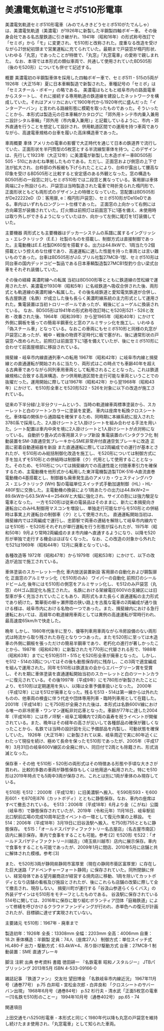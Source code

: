 # 美濃電気軌道セミボ510形電車

美濃電気軌道セミボ510形電車（みのでんききどうセミボ510がたでんしゃ）は、美濃電気軌道（美濃電）が1926年に新製した半鋼製四軸ボギー車。
その後身会社である名古屋鉄道に引き継がれ、1941年（昭和16年）の形式称号改訂で「セミボ」から「モ」に変更され、モ510形と改称された。度重なる改造を受けながら21世紀初頭まで営業運転に充てられていた。最期まで戸袋窓が楕円形状、いわゆる「丸窓」であったことが特徴で、「丸窓」「丸窓電車」の愛称で親しまれた。
なお、本項では本形式の類似車両で、共通して使用されていたBD505形（後のモ520形）についても併せて記述する。

概要
美濃電初の半鋼製車体を採用した四軸ボギー車で、セミボ511 - 515の5両が1926年（大正15年）夏に日本車輌製造で新製された。車種記号の「セミボ」は「セミスチール・ボギー」の略である。
美濃電はもともと岐阜市内の路面電車からスタートし、それに接続する専用軌道の鉄道線を建設したネットワークを構成していた。それはアメリカにおいて1900年代から1920年代に盛んだった「インターアーバン」と言われる路線形態に模範を取ったものであった。そういったことから、本形式は製造元の日本車輛がカタログに「郊外用トシテ市内乗入兼用ニ設計シタル車輛」「郊外用（市内乗入兼用）」と記載しているように、市内・郊外直通を行うことを想定して設計され、併用軌道区間での運用を持つ車両でありながら、高速電車規格の台車を履いた高床構造車であった。

車両概要
車体
アメリカの電車の影響で大正時代を通じて日本の鉄道界で流行していた、正面形状を半円筒型の5枚窓とする半流線型車体を持つ。このデザインは、先行して1923年（大正12年）に美濃電が新製した木造ボギー車BD505形505 - 510におおむね準拠したものである。ただし、正面窓および側窓の上下寸法が拡大され、台枠部の外板裾も下げられたことにより、台枠が露出して腰高な印象を受けるBD505形と比較すると安定感のある外観となった。窓の構造もBD505形の一段窓に対しセミボ510形では二段窓と異なっている。客用扉は車体両端に2ヶ所設けられ、戸袋窓は当時製造された電車で時折見られた楕円形で、正面形状ともども両形式のデザイン上の特徴となっていた。窓配置はBD505形がDe22222eD（D：客用扉, e：楕円形戸袋窓）、セミボ510形がDe10eDである。車内はいずれもロングシート仕様であった。
正面窓の上向かって右側には方向幕窓が装備されていた。灯火類は前照灯は前面窓下に1基を備え、未使用時は取り外しができるようになっていたほか、向かって左側に尾灯を1灯装備していた。

主要機器
両形式とも主要機器はデッカーシステムの系譜に属するイングリッシュ・エレクトリック（E.E.）社製のものを搭載し、制御方式は直接制御であった。主電動機はE.E.社製DK60型を搭載する。出力は44.8kWで、1両当たり2個搭載という控えめな仕様であり、高速運転に適した性能を持った車両とは言い難いものであった。台車はBD505形がJ.G.ブリル社製27MCB-1型、セミボ510形は同台車の国内デッドコピー製品である日本車輌製造製27MCB1型釣り合い梁式台車をそれぞれ装備していた。

その後の経緯
美濃町線への転属
当初はBD500形等とともに鉄道線の笠松線で運用されたが、美濃電が1930年（昭和5年）に名岐鉄道へ吸収合併された後、両形式とも軌道線の美濃町線へ転属した。その後名岐鉄道と愛知電気鉄道が合併し、名古屋鉄道（名鉄）が成立した後も長らく美濃町線系統の主力形式として運用された。集電装置は当初トロリーポールであったが、戦後にビューゲルに換装されている。
なお、BD505形は1941年の形式称号改訂時にモ520形521 - 526と改称・改番された後、1964年（昭和39年）から翌1965年（昭和40年）にかけて外側に鋼板を張っての簡易半鋼車化と窓のアルミサッシ化を施工し、いわゆる「偽スチール車」となっている。なおこの車両にもセミボ510形と同様の丸窓が戸袋窓にあったが、戦中・戦後の物資不足時代に板で塞がれ、後に通常形状の戸袋窓へ改められた。前照灯は前面窓下に1基を備えていたが、後にセミボ510形に合わせて前面屋根部に移設されている。

揖斐線 - 岐阜市内線直通列車への転用
1967年（昭和42年）に岐阜市内線と揖斐線との直通運転が開始されるに当たり、両形式はこの時点でも車齢40年を超える古典車でありながら同列車用車両として転用されることとなった。これは鉄道線規格に合致する高床構造、かつ併用軌道区間を走行可能な車両ということでの抜擢だった。運用開始に際しては1967年（昭和42年）から翌1968年（昭和43年）にかけて、モ510形全車とモ520形522 - 526を対象に以下の改造が施工されている。

従来の下半分緑/上半分クリームという、当時の軌道線車両標準塗装から、スカーレットと白のツートンカラーに塗装を変更。
車内は座席を転換クロスシート化。車体幅の関係から通路幅を確保するため、同時期に本線系統に投入された3780系で採用した、2人掛けシートと1人掛けシートを組み合わせる手法を用いた。シート配置は車内中央を境に2人掛けシートと1人掛けシートが点対称になっている。
自動折り畳み式の客用扉ステップ新設
集電装置のパンタグラフ化
制動装置をSM-3直通空気ブレーキからSME非常弁付直通空気ブレーキに改造
正面に密着自動連結器を新設
また直通運転に際しては2両編成での運行が基本とされたが、モ510形のみ総括制御化改造を施工し、モ520形については制御方式に手を加えずモ510形との併結時は制御車（ク）代用として使用することとなった。そのため、モ510形については揖斐線内での高速性能と付随車牽引力を確保するため、主電動機を他形式から転用した東洋電機製造製TDK-516-A直流直巻電動機の4基搭載とし、制御器も廃車発生品のアメリカ・ウェスティングハウス・エレクトリック (WH) 製の電磁単位スイッチ式手動加速制御（HL）・HL-480F型に交換した。主電動機の換装により1両あたりの出力は44.8kW×2＝89.6kWから63.5kW×4＝254kWと大幅に強化され、サイズの割には強力駿足な電車となった。
一方モ520形は従来の電装品はそのままに、新たに本揖斐向き運転台にのみHL制御用マスコンを増設し、単独走行可能ながらモ510形との併結時は事実上片運転台の制御車（ク）として使用された。
直通運転開始当初は、揖斐線内では2両編成で運行し、忠節駅で両車の連結を解除して岐阜市内線内ではモ510形・モ520形それぞれが単行運転を行う形態が採られたが、1975年（昭和50年）9月より常時2両編成のまま市内線へ直通するようになり、以降モ520形が単独で走行する機会はほぼなくなった。
なお、この改造の対象から外れたモ521は1969年（昭和44年）12月に廃車となっている。

各種改造等
1972年（昭和47年）から1979年（昭和53年）にかけて、以下の改造が追加で施工されている。

車体塗装のスカーレット一色化
車内放送装置新設
客用扉の自動化および鋼製扉化
正面窓のアルミサッシ化（モ510形のみ）
ワイパーの自動化
前照灯のシールドビーム化
後年にはモ510形の側窓をアルミサッシ化し、モ512のみ戸袋窓（丸窓）のHゴム固定化も施工された。
名鉄における架線電圧600Vの支線区には旧型車が多く充当されていたこともあり、両形式もまた長らく直通運転の主力形式であり続けた。繁華街の柳ヶ瀬界隈の狭い路上を古風な電車の2両編成が通り抜ける様は、岐阜市内における名物の一つであった。また、揖斐線内における急行運転においては、高経年の軌道線用車両としては異例の高速運転が常時行われ、最高速度65km/hで快走した。

晩年
しかし、1980年代後半に至り、優等列車用車両ながら冷房設備のない両形式は時流から取り残された存在となりつつあった。またモ520形に至っては木造車の外側に鋼板を張っただけの簡易半鋼車であり、老朽化の進行が著しかったことから、1987年（昭和62年）に新製されたモ770形に代替される形で、1988年（昭和63年）までにモ510形511・515とモ520形全車が廃車となった。
しかし、モ512 - 514の3両についてはその後も動態保存的に残存し、この3両で適宜編成を組んで運用された。同年モ510形は鉄道友の会からエバーグリーン賞を受賞し、それを期に車体塗装を直通運転開始当初のスカーレットと白のツートンカラーに復元されている。その後1997年（平成9年）にモ780形が新製されたことにより、モ510形は定期運用を失い、以降は全車予備車扱いとなった。
2000年（平成12年）にはモ512が廃車となった。残るモ513・514は第一線からは外れたものの、他車両の検査に伴う代走や団体専用列車・臨時列車用として在籍した。2001年（平成14年）にモ750形が全廃された後は、本形式は名鉄600V線における唯一の非冷房車・ワンマン運転非対応車となった。車齢が77年に達した2004年（平成16年）には市ノ坪駅・岐阜工場構内で2両の喜寿を祝うイベントが開催されている。また、晩年はその経年の高さが災いして各種部品の確保が難しくなったことから、名鉄では当時の設計図を元に予備部品を内製し、可動状態を確保していた。
1926年（大正15年）に新製されて以来、岐阜周辺で実に80年近くにわたって現役を続け、極めて長命を保ったモ510形であったが、2005年（平成17年）3月31日の岐阜600V線区の全廃に伴い、同日付で2両とも除籍され、形式消滅となった。

保存車・その他
モ510形・520形の両形式はその特徴ある形態や手頃な大きさが買われ、比較的多数の車両が静態保存もしくは他用途へ転用された。特にモ510形は2019年時点でも5両中3両が保存され、これとは別に1両が車体のみ現存している。

モ510形
モ512：2000年（平成12年）に旧美濃駅へ搬入、モ590形593・モ600形601・モ870形876（カットボディ）とともに静態保存。なお、車内の座席はすべて撤去されている。
モ513：2006年（平成18年）6月より金（こがね）公園（岐阜市）で静態保存されていたが、2019年（令和元年）11月16日、岐阜駅前北口駅前広場の完成10周年記念イベントの一環として復元作業の上移設。
モ514：2006年（平成18年）3月19日に旧谷汲駅へ搬入、モ750形755とともに静態保存。
モ515：「オールドスパゲティファクトリー名古屋店」（名古屋市南区）店内に展示保存。車内で食事をすることも可能。参考:[2]
モ520形
モ522：「オールドスパゲティファクトリー川越店」（埼玉県川越市）店内に展示保存。車内で食事をすることも可能であったが、2009年1月に閉店、2010年5月に店舗と共に解体された模様。参考:[3]

また、モ520形3両が静岡県静岡市富厚里（現在の静岡市葵区富厚里）に存在した巨大迷路「アドベンチャーフォート静岡」に保存されていた。同所閉鎖に伴い、経営母体である望月巌商店が経営する焼肉店に移動、1両を除いてカットボディとなり店舗の看板及び施設とされたが、後にこれらも店舗の改築に際して全て撤去され、現存しない。
揖斐川町が運行する「谷汲山参道らくらくバス」の外装デザインはモ510形をモチーフとしたものである。
谷汲駅に保存されている514号に関しては、2016年に保存に取り組むボランティア団体「庭箱鉄道」によって修繕を呼びかけるクラウドファンディングが行われ、赤単色への復元が計画されたが、目標額に達せず実現されていない。

主要諸元
モ510形：1967年 - 廃車まで

製造初年：1926年
全長：13308mm
全幅：2203mm
全高：4006mm
自重：18.2t
車体構造：半鋼製
定員：74人（座席27人）
制御方式：単位スイッチ式 HL480-F
出力・駆動方式：63.4kW×4、吊り掛け駆動方式
台車：27MCB-1
制動装置：SME 直通ブレーキ

脚注
注釈
出典
参考資料
書籍
徳田耕一 『名鉄電車 昭和ノスタルジー』 JTBパブリッシング 2013年5月 ISBN 4-533-09166-0

雑誌記事
『鉄道ファン』 交友社
望田博金 「名鉄岐阜市内線近況」 1967年11月号（通巻77号） p.75
白井昭・宮松金次郎・白井良和 「クロスシートのサバーバン出現」 1968年6月号（通巻84号） p.52
杉行夫・清水武「正面5枚窓の電車　ー[1]名鉄モ510形のことー」 1994年10月号（通巻402号） pp.65 - 74

関連項目

上田交通モハ5250形電車 - 本形式と同じく1980年代以降も丸窓の戸袋窓を維持し続けたまま使用され、「丸窓電車」として知られた車両。